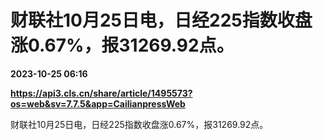 # 财联社10月25日电，日经225指数收盘涨0.67%，报31269.92点。

**2023-10-25 06:16**

**https://api3.cls.cn/share/article/1495573?os=web&sv=7.7.5&app=CailianpressWeb**

财联社10月25日电，日经225指数收盘涨0.67%，报31269.92点。